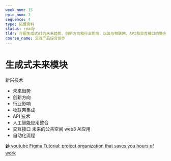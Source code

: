 ```yaml
---
week_num: 15
epic_num: 3
sequence: 4
type: 拓展资料
status: ready
tldr: 介绍生成式AI的未来趋势、创新方向和行业影响，以及与物联网、API和交互接口的整合
course_name: 交互产品综合创作
---
```


# 生成式未来模块
新兴技术
- 未来趋势
- 创新方向
- 行业影响
- 物联网集成
- API 技术
- 人工智能应用整合
- 交互接口
未来的公共空间 web3
AI应用
- 自动化流程

[ 📹 youtube Figma Tutorial: project organization that saves you hours of work](@https://www.youtube.com/watch?v=dz4VnO3_hto)
